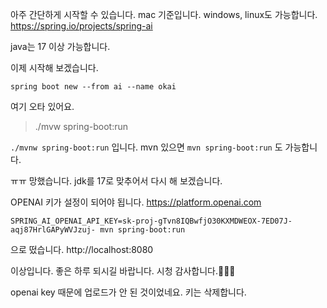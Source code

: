 아주 간단하게 시작할 수 있습니다.
mac 기준입니다.
windows, linux도 가능합니다.
https://spring.io/projects/spring-ai

java는 17 이상 가능합니다.

이제 시작해 보겠습니다.
```
spring boot new --from ai --name okai
```

여기 오타 있어요.
> ./mvw spring-boot:run

`./mvnw spring-boot:run` 입니다.
mvn 있으면 `mvn spring-boot:run` 도 가능합니다.

ㅠㅠ 망했습니다.
jdk를 17로  맞추어서 다시 해 보겠습니다.

OPENAI 키가 설정이 되어야 됩니다.
https://platform.openai.com

```
SPRING_AI_OPENAI_API_KEY=sk-proj-gTvn8IQBwfjO30KXMDWEOX-7ED07J-aqj87HrlGAPyWVJzuj- mvn spring-boot:run
```
으로 떴습니다.
http://localhost:8080

이상입니다.
좋은 하루 되시길 바랍니다. 시청 감사합니다.🙇🏻‍♂️

openai key 때문에 업로드가 안 된 것이었네요.
키는 삭제합니다.
